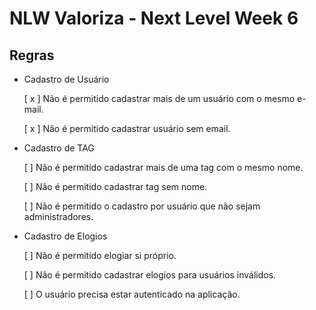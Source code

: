 # NLW Valoriza - Next Level Week 6

## Regras

- Cadastro de Usuário

  [ x ] Não é permitido cadastrar mais de um usuário com o mesmo e-mail.

  [ x ] Não é permitido cadastrar usuário sem email.

- Cadastro de TAG 

  [ ] Não é permitido cadastrar mais de uma tag com o mesmo nome.

  [ ] Não é permitido cadastrar tag sem nome.

  [ ] Não é permitido o cadastro por usuário que não sejam administradores.

- Cadastro de Elogios

  [ ] Não é permitido elogiar si próprio.

  [ ] Não é permitido cadastrar elogios para usuários inválidos.

  [ ] O usuário precisa estar autenticado na aplicação.